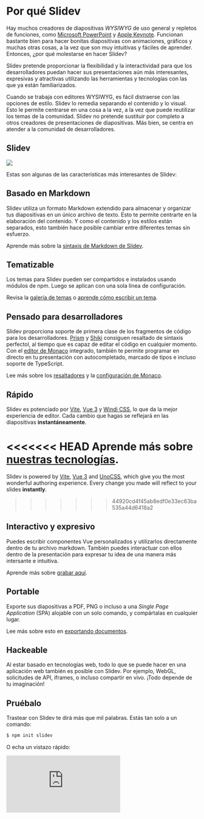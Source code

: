# Por qué Slidev

Hay muchos creadores de diapositivas *WYSIWYG* de uso general y repletos de funciones, como
[Microsoft PowerPoint](https://www.microsoft.com/en-us/microsoft-365/powerpoint) y [Apple Keynote](https://www.apple.com/keynote/). Funcionan bastante bien para hacer bonitas diapositivas con animaciones, gráficos y muchas otras cosas, a la vez que son muy intuitivas y fáciles de aprender. Entonces, ¿por qué molestarse en hacer Slidev?

Slidev pretende proporcionar la flexibilidad y la interactividad para que los desarrolladores puedan hacer sus presentaciones aún más interesantes, expresivas y atractivas utilizando las herramientas y tecnologías con las que ya están familiarizados. 

Cuando se trabaja con editores WYSIWYG, es fácil distraerse con las opciones de estilo. Slidev lo remedia separando el contenido y lo visual. Esto le permite centrarse en una cosa a la vez, a la vez que puede reutilizar los temas de la comunidad. Slidev no pretende sustituir por completo a otros creadores de presentaciones de diapositivas. Más bien, se centra en atender a la comunidad de desarrolladores.

## Slidev

![](/screenshots/cover.png)

Estas son algunas de las características más interesantes de Slidev:

## Basado en Markdown

Slidev utiliza un formato Markdown extendido para almacenar y organizar tus diapositivas en un único archivo de texto. Esto te permite centrarte en la elaboración del contenido. Y como el contenido y los estilos están separados, esto también hace posible cambiar entre diferentes temas sin esfuerzo.

Aprende más sobre la [sintaxis de Markdown de Slidev](/guide/syntax).
## Tematizable

Los temas para Slidev pueden ser compartidos e instalados usando módulos de npm. Luego se aplican con una sola línea de configuración.

Revisa la [galería de temas](/themes/gallery) o [aprende cómo escribir un tema](/themes/write-a-theme).

## Pensado para desarrolladores

Slidev proporciona soporte de primera clase de los fragmentos de código para los desarrolladores. [Prism](https://prismjs.com/) y [Shiki](https://github.com/shikijs/shiki) consiguen resaltado de sintaxis perfectol, al tiempo que es capaz de editar el código en cualquier momento. Con el [editor de Monaco](https://microsoft.github.io/monaco-editor/) integrado, también te permite programar en directo en tu presentación con autocompletado, marcado de tipos e incluso soporte de TypeScript.

Lee más sobre los [resaltadores](/custom/highlighters) y la [configuración de Monaco](/custom/config-monaco).

## Rápido

Slidev es potenciado por [Vite](https://vitejs.dev/), [Vue 3](https://v3.vuejs.org/) y [Windi CSS](https://windicss.org/), lo que da la mejor experiencia de editor. Cada cambio que hagas se reflejará en las diapositivas **instantáneamente**.

<<<<<<< HEAD
Aprende más sobre [nuestras tecnologías](/guide/#tech-stack).
=======
Slidev is powered by [Vite](https://vitejs.dev/), [Vue 3](https://v3.vuejs.org/) and [UnoCSS](https://unocss.dev/), which give you the most wonderful authoring experience. Every change you made will reflect to your slides **instantly**.
>>>>>>> 44920cd4f45ab8edf0e33ec63ba535a44d6418a2

## Interactivo y expresivo

Puedes escribir componentes Vue personalizados y utilizarlos directamente dentro de tu archivo markdown. También puedes interactuar con ellos dentro de la presentación para expresar tu idea de una manera más intersante e intuitiva.

Aprende más sobre [grabar aquí](/guide/recording).

## Portable

Exporte sus diapositivas a PDF, PNG o incluso a una _Single Page Application_ (SPA) alojable con un solo comando, y compártalas en cualquier lugar.

Lee más sobre esto en [exportando documentos](/guide/exporting).

## Hackeable

Al estar basado en tecnologías web, todo lo que se puede hacer en una aplicación web también es posible con Slidev. Por ejemplo, WebGL, solicitudes de API, iframes, o incluso compartir en vivo. ¡Todo depende de tu imaginación!

## Pruébalo

Trastear con Slidev te dirá más que mil palabras. Estás tan solo a un comando:

```bash
$ npm init slidev
```

O echa un vistazo rápido:

<div class="aspect-9/16 relative">
<iframe class="rounded w-full shadow-md border-none" src="https://www.youtube.com/embed/eW7v-2ZKZOU" title="YouTube video player" frameborder="0" allow="accelerometer; autoplay; clipboard-write; encrypted-media; gyroscope; picture-in-picture" allowfullscreen></iframe>
</div>

